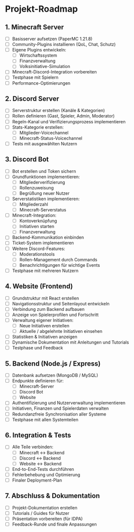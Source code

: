 # Projekt-Roadmap

## 1. Minecraft Server
- [ ] Basisserver aufsetzen (PaperMC 1.21.8)
- [ ] Community-Plugins installieren (QoL, Chat, Schutz)
- [ ] Eigene Plugins entwickeln:
  - [ ] Wirtschaftssystem
  - [ ] Finanzverwaltung
  - [ ] Volksinitiative-Simulation
- [ ] Minecraft-Discord-Integration vorbereiten
- [ ] Testphase mit Spielern
- [ ] Performance-Optimierungen

## 2. Discord Server
- [ ] Serverstruktur erstellen (Kanäle & Kategorien)
- [ ] Rollen definieren (Gast, Spieler, Admin, Moderator)
- [ ] Regeln-Kanal und Verifizierungsprozess implementieren
- [ ] Stats-Kategorie erstellen:
  - [ ] Mitglieder-Voicechannel
  - [ ] Minecraft-Status-Voicechannel
- [ ] Tests mit ausgewählten Nutzern

## 3. Discord Bot
- [ ] Bot erstellen und Token sichern
- [ ] Grundfunktionen implementieren:
  - [ ] Mitgliederverifizierung
  - [ ] Rollenzuweisung
  - [ ] Begrüßung neuer Nutzer
- [ ] Serverstatistiken implementieren:
  - [ ] Mitgliederzahl
  - [ ] Minecraft-Serverstatus
- [ ] Minecraft-Integration:
  - [ ] Kontoverknüpfung
  - [ ] Initiativen starten
  - [ ] Finanzverwaltung
- [ ] Backend-Kommunikation einbinden
- [ ] Ticket-System implementieren
- [ ] Weitere Discord-Features:
  - [ ] Moderationstools
  - [ ] Rollen-Management durch Commands
  - [ ] Benachrichtigungen für wichtige Events
- [ ] Testphase mit mehreren Nutzern

## 4. Website (Frontend)
- [ ] Grundstruktur mit React erstellen
- [ ] Navigationsstruktur und Seitenlayout entwickeln
- [ ] Verbindung zum Backend aufbauen
- [ ] Anzeige von Spielerprofilen und Fortschritt
- [ ] Verwaltung eigener Initiativen:
  - [ ] Neue Initiativen erstellen
  - [ ] Aktuelle / abgelehnte Initiativen einsehen
- [ ] Statistiken & Initiativen anzeigen
- [ ] Dynamische Dokumentation mit Anleitungen und Tutorials
- [ ] Testphase und Feedback

## 5. Backend (Node.js / Express)
- [ ] Datenbank aufsetzen (MongoDB / MySQL)
- [ ] Endpunkte definieren für:
  - [ ] Minecraft-Server
  - [ ] Discord Bot
  - [ ] Website
- [ ] Authentifizierung und Nutzerverwaltung implementieren
- [ ] Initiativen, Finanzen und Spielerdaten verwalten
- [ ] Redundanzfreie Synchronisation aller Systeme
- [ ] Testphase mit allen Systemteilen

## 6. Integration & Tests
- [ ] Alle Teile verbinden:
  - [ ] Minecraft ↔ Backend
  - [ ] Discord ↔ Backend
  - [ ] Website ↔ Backend
- [ ] End-to-End-Tests durchführen
- [ ] Fehlerbehebung und Optimierung
- [ ] Finaler Deployment-Plan

## 7. Abschluss & Dokumentation
- [ ] Projekt-Dokumentation erstellen
- [ ] Tutorials / Guides für Nutzer
- [ ] Präsentation vorbereiten (für IDPA)
- [ ] Feedback-Runde und finale Anpassungen

